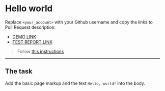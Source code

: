 # Hello world
Replace `<your_account>` with your Github username and copy the links to Pull Request description:
- [DEMO LINK](https://enrikadej.github.io/layout_hello-world/)
- [TEST REPORT LINK](https://enrikadej.github.io/layout_hello-world/report/html_report/)

> Follow [this instructions](https://mate-academy.github.io/layout_task-guideline/#how-to-solve-the-layout-tasks-on-github)
___

## The task
Add the basic page markup and the text `Hello, world!` into the body.
